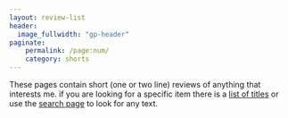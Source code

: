 ```yaml
---
layout: review-list
header:
  image_fullwidth: "gp-header"
paginate:
    permalink: /page:num/
    category: shorts
---
```


These pages contain short (one or two line) reviews of anything that interests me.
if you are looking for a specific item there is a [list of titles](/shorts/titles/)
or use the [search page](/search/) to look for any text.
